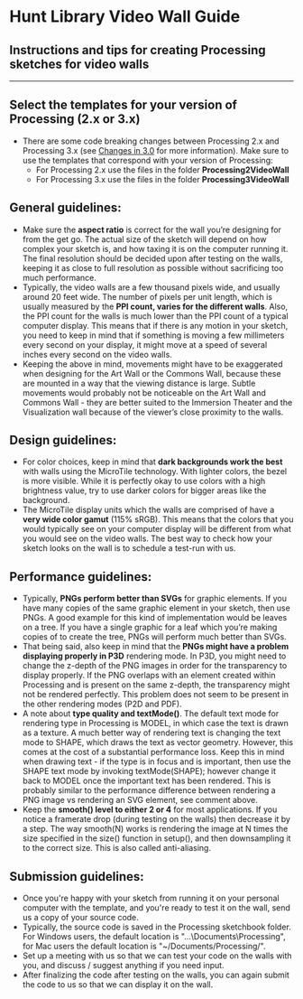 # Hunt Library Video Wall Guide
## Instructions and tips for creating Processing sketches for video walls
___

Select the templates for your version of Processing (2.x or 3.x)
---
  - There are some code breaking changes between Processing 2.x and Processing 3.x (see [Changes in 3.0](https://github.com/processing/processing/wiki/Changes-in-3.0) for more information). Make sure to use the templates that correspond with your version of Processing:
    - For Processing 2.x use the files in the folder **Processing2VideoWall**
    - For Processing 3.x use the files in the folder **Processing3VideoWall**

General guidelines:
---
- Make sure the **aspect ratio** is correct for the wall you’re designing for from the get go. The actual size of the sketch will depend on how complex your sketch is, and how taxing it is on the computer running it. The final resolution should be decided upon after testing on the walls, keeping it as close to full resolution as possible without sacrificing too much performance.
- Typically, the video walls are a few thousand pixels wide, and usually around 20 feet wide. The number of pixels per unit length, which is usually measured by the **PPI count, varies for the different walls**. Also, the PPI count for the walls is much lower than the PPI count of a typical computer display. This means that if there is any motion in your sketch, you need to keep in mind that if something is moving a few millimeters every second on your display, it might move at a speed of several inches every second on the video walls.
- Keeping the above in mind, movements might have to be exaggerated when designing for the Art Wall or the Commons Wall, because these are mounted in a way that the viewing distance is large. Subtle movements would probably not be noticeable on the Art Wall and Commons Wall - they are better suited to the Immersion Theater and the Visualization wall because of the viewer’s close proximity to the walls.

Design guidelines:
---
- For color choices, keep in mind that **dark backgrounds work the best** with walls using the MicroTile technology. With lighter colors, the bezel is more visible. While it is perfectly okay to use colors with a high brightness value, try to use darker colors for bigger areas like the background.
- The MicroTile display units which the walls are comprised of have a **very wide color gamut** (115% sRGB). This means that the colors that you would typically see on your computer display will be different from what you would see on the video walls. The best way to check how your sketch looks on the wall is to schedule a test-run with us.

Performance guidelines:
---
- Typically, **PNGs perform better than SVGs** for graphic elements. If you have many copies of the same graphic element in your sketch, then use PNGs. A good example for this kind of implementation would be leaves on a tree. If you have a single graphic for a leaf which you’re making copies of to create the tree, PNGs will perform much better than SVGs.
- That being said, also keep in mind that the **PNGs might have a problem displaying properly in P3D** rendering mode. In P3D, you might need to change the z-depth of the PNG images in order for the transparency to display properly. If the PNG overlaps with an element created within Processing and is present on the same z-depth, the transparency might not be rendered perfectly. This problem does not seem to be present in the other rendering modes (P2D and PDF).
- A note about **type quality and textMode()**. The default text mode for rendering type in Processing is MODEL, in which case the text is drawn as a texture. A much better way of rendering text is changing the text mode to SHAPE, which draws the text as vector geometry. However, this comes at the cost of a substantial performance loss. Keep this in mind when drawing text - if the type is in focus and is important, then use the SHAPE text mode by invoking textMode(SHAPE); however change it back to MODEL once the important text has been rendered. This is probably similar to the performance difference between rendering a PNG image vs rendering an SVG element, see comment above.
- Keep the **smooth() level to either 2 or 4** for most applications. If you notice a framerate drop (during testing on the walls) then decrease it by a step. The way smooth(N) works is rendering the image at N times the size specified in the size() function in setup(), and then downsampling it to the correct size. This is also called anti-aliasing.

Submission guidelines:
---
- Once you're happy with your sketch from running it on your personal computer with the template, and you're ready to test it on the wall, send us a copy of your source code.
- Typically, the source code is saved in the Processing sketchbook folder. For Windows users, the default location is "...\Documents\Processing\", for Mac users the default location is "~/Documents/Processing/".
- Set up a meeting with us so that we can test your code on the walls with you, and discuss / suggest anything if you need input.
- After finalizing the code after testing on the walls, you can again submit the code to us so that we can display it on the wall.
